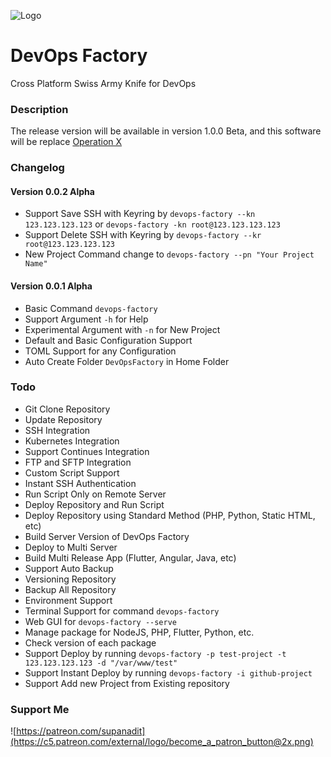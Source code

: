![Logo](http://supanadit.com/wp-content/uploads/2019/10/DevOps-Factory-Logo.png)
# DevOps Factory
Cross Platform Swiss Army Knife for DevOps

### Description
The release version will be available in version 1.0.0 Beta, and this software will be replace [Operation X](https://github.com/supanadit/operation-deploy-center-engine)

### Changelog
#### Version 0.0.2 Alpha
- Support Save SSH with Keyring by `devops-factory --kn 123.123.123.123` or `devops-factory -kn root@123.123.123.123`
- Support Delete SSH with Keyring by `devops-factory --kr root@123.123.123.123`
- New Project Command change to `devops-factory --pn "Your Project Name"`

#### Version 0.0.1 Alpha
- Basic Command `devops-factory`
- Support Argument `-h` for Help
- Experimental Argument with `-n` for New Project
- Default and Basic Configuration Support
- TOML Support for any Configuration
- Auto Create Folder `DevOpsFactory` in Home Folder

### Todo
- Git Clone Repository
- Update Repository
- SSH Integration
- Kubernetes Integration
- Support Continues Integration
- FTP and SFTP Integration
- Custom Script Support
- Instant SSH Authentication
- Run Script Only on Remote Server
- Deploy Repository and Run Script
- Deploy Repository using Standard Method (PHP, Python, Static HTML, etc)
- Build Server Version of DevOps Factory
- Deploy to Multi Server
- Build Multi Release App (Flutter, Angular, Java, etc)
- Support Auto Backup
- Versioning Repository
- Backup All Repository
- Environment Support
- Terminal Support for command `devops-factory`
- Web GUI for `devops-factory --serve`
- Manage package for NodeJS, PHP, Flutter, Python, etc.
- Check version of each package
- Support Deploy by running `devops-factory -p test-project -t 123.123.123.123 -d "/var/www/test"`
- Support Instant Deploy by running `devops-factory -i github-project`
- Support Add new Project from Existing repository

### Support Me
![https://patreon.com/supanadit](https://c5.patreon.com/external/logo/become_a_patron_button@2x.png)
